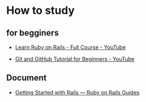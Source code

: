 # How to study
## for begginers

* [Learn Ruby on Rails \- Full Course \- YouTube](https://www.youtube.com/watch?v=fmyvWz5TUWg)

* [Git and GitHub Tutorial for Beginners \- YouTube](https://www.youtube.com/watch?v=tRZGeaHPoaw)

## Document

* [Getting Started with Rails — Ruby on Rails Guides](https://guides.rubyonrails.org/getting_started.html)


